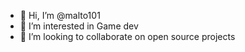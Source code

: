 - 👋 Hi, I’m @malto101
- 👀 I’m interested in Game dev
- 💞️ I’m looking to collaborate on open source projects

